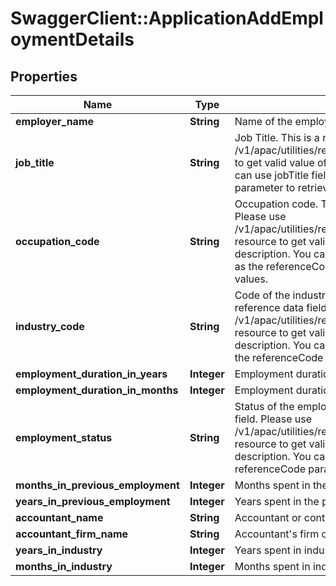 # SwaggerClient::ApplicationAddEmploymentDetails

## Properties
Name | Type | Description | Notes
------------ | ------------- | ------------- | -------------
**employer_name** | **String** | Name of the employer. | [optional] 
**job_title** | **String** | Job Title. This is a reference data field. Please use /v1/apac/utilities/referenceData/{jobTitle} resource to get valid value of this field with description. You can use jobTitle field name as the referenceCode parameter to retrieve the values. | [optional] 
**occupation_code** | **String** | Occupation code. This is a reference data field. Please use /v1/apac/utilities/referenceData/{occupationCode} resource to get valid value of this field with description. You can use occupationCode field name as the referenceCode parameter to retrieve the values. | [optional] 
**industry_code** | **String** | Code of the industry of employment. This is a reference data field. Please use /v1/apac/utilities/referenceData/{industryCode} resource to get valid value of this field with description. You can use industryCode field name as the referenceCode parameter to retrieve the values. | [optional] 
**employment_duration_in_years** | **Integer** | Employment duration in years | [optional] 
**employment_duration_in_months** | **Integer** | Employment duration in months | [optional] 
**employment_status** | **String** | Status of the employment.This is a reference data field. Please use /v1/apac/utilities/referenceData/{employmentStatus} resource to get valid value of this field with description. You can use the field name as the referenceCode parameter to retrieve the values. | [optional] 
**months_in_previous_employment** | **Integer** | Months spent in the previouse employment | [optional] 
**years_in_previous_employment** | **Integer** | Years spent in the previouse employment | [optional] 
**accountant_name** | **String** | Accountant or contact&#x27;s name | [optional] 
**accountant_firm_name** | **String** | Accountant&#x27;s firm or business name | [optional] 
**years_in_industry** | **Integer** | Years spent in industry | [optional] 
**months_in_industry** | **Integer** | Months spent in industry | [optional] 

